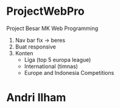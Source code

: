# ProjectWebPro
Project Besar MK Web Programming
1. Nav bar fix -> beres
2. Buat responsive
3. Konten
   - Liga (top 5 europa league)
   - International (timnas)
   - Europe and Indonesia Competitions
 
 #
 # Andri Ilham
